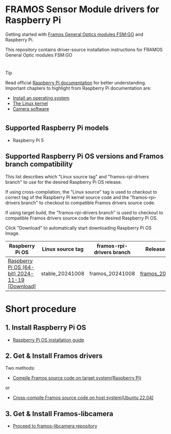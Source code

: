# FRAMOS Sensor Module drivers for Raspberry Pi

Getting started with [Framos General Optics modules FSM:GO](https://www.framos.com/en/fsmgo?utm_source=google&utm_medium=cpc&utm_campaign=FSM-GO_Product_Launch_2024) and Raspberry Pi.

This repository contains driver-source installation instructions for FRAMOS General Optic modules FSM:GO
#
> [!TIP]
> Read official [Raspberry Pi documentation](https://www.raspberrypi.com/documentation/) for better understanding. Important chapters to highlight from Raspberry Pi documentation are:
> - [Install an operating system](https://www.raspberrypi.com/documentation/computers/getting-started.html#installing-the-operating-system)
> - [The Linux kernel](https://www.raspberrypi.com/documentation/computers/linux_kernel.html)
> - [Camera software](https://www.raspberrypi.com/documentation/computers/camera_software.html)

#
## Supported Raspberry Pi models

- Raspberry Pi 5

## Supported Raspberry Pi OS versions and Framos branch compatibility

This list describes which "Linux source tag" and "framos-rpi-drivers branch" to use for the desired Raspberry Pi OS release.

If using cross-compilation, the "Linux source" tag is used to checkout to correct tag of the Raspberry Pi kernel source code and the "framos-rpi-drivers branch" to checkout to compatible Framos drivers source code.

If using target build, the "framos-rpi-drivers branch" is used to checkout to compatible Framos drivers source code for the desired Raspberry Pi OS.

Click "Download" to automatically start downloading Raspberry Pi OS Image.

|Raspberry Pi OS|Linux source tag|framos-rpi-drivers branch|Release notes|
|-|-|-|-|
|[Raspberry Pi OS (64-bit) 2024-11-19](https://downloads.raspberrypi.com/raspios_arm64/images/raspios_arm64-2024-11-19/) [[Download]](https://downloads.raspberrypi.com/raspios_arm64/images/raspios_arm64-2024-11-19/2024-11-19-raspios-bookworm-arm64.img.xz)|stable_20241008|framos_20241008|[framos_20241008](https://github.com/framosimaging/framos-rpi-drivers/wiki/Release%E2%80%90Notes%E2%80%90framos_20241008)|


# Short procedure

## 1. Install Raspberry Pi OS

- [Raspberry Pi OS installation guide](https://github.com/framosimaging/framos-rpi-drivers/wiki/Install-Raspberry-Pi-OS-(64%E2%80%90bit))

## 2. Get & Install Framos drivers

Two methods:
- [Compile Framos source code on target system(Raspberry Pi)](https://github.com/framosimaging/framos-rpi-drivers/wiki/FRAMOS-Sensor-Module-drivers-%E2%80%90-Target%E2%80%90build)

or

- [Cross-compile Framos source code on host system(Ubuntu 22.04)](https://github.com/framosimaging/framos-rpi-drivers/wiki/FRAMOS-Sensor-Module-drivers-%E2%80%90-Cross%E2%80%90compile)

## 3. Get & Install Framos-libcamera

- [Proceed to framos-libcamera repository](https://github.com/framosimaging/framos-libcamera)

